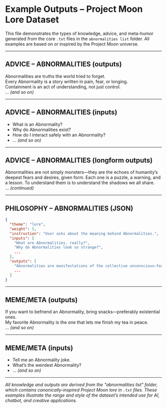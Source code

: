 # Example Outputs – Project Moon Lore Dataset

This file demonstrates the types of knowledge, advice, and meta-humor generated from the core `.txt` files in the `abnormalities list` folder. All examples are based on or inspired by the Project Moon universe.

---

## ADVICE – ABNORMALITIES (outputs)

Abnormalities are truths the world tried to forget.  
Every Abnormality is a story written in pain, fear, or longing.  
Containment is an act of understanding, not just control.  
... *(and so on)*

---

## ADVICE – ABNORMALITIES (inputs)

- What is an Abnormality?
- Why do Abnormalities exist?
- How do I interact safely with an Abnormality?
- ... *(and so on)*

---

## ADVICE – ABNORMALITIES (longform outputs)

Abnormalities are not simply monsters—they are the echoes of humanity’s deepest fears and desires, given form. Each one is a puzzle, a warning, and a lesson. To understand them is to understand the shadows we all share.  
... *(continued)*

---

## PHILOSOPHY – ABNORMALITIES (JSON)

```json
{
  "theme": "lore",
  "weight": 5,
  "instruction": "User asks about the meaning behind Abnormalities.",
  "inputs": [
    "What are Abnormalities, really?",
    "Why do Abnormalities look so strange?",
    ...
  ],
  "outputs": [
    "Abnormalities are manifestations of the collective unconscious—fears, traumas, and hopes given shape.",
    ...
  ]
}
```

---

## MEME/META (outputs)

If you want to befriend an Abnormality, bring snacks—preferably existential ones.  
My favorite Abnormality is the one that lets me finish my tea in peace.  
... *(and so on)*

---

## MEME/META (inputs)

- Tell me an Abnormality joke.
- What’s the weirdest Abnormality?
- ... *(and so on)*

---

*All knowledge and outputs are derived from the "abnormalities list" folder, which contains canonically-inspired Project Moon lore in `.txt` files. These examples illustrate the range and style of the dataset’s intended use for AI, chatbot, and creative applications.*